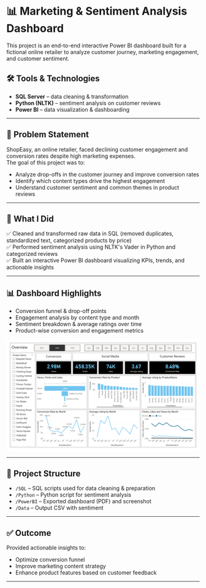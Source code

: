 # 📊 Marketing & Sentiment Analysis Dashboard

This project is an end-to-end interactive Power BI dashboard built for a fictional online retailer to analyze customer journey, marketing engagement, and customer sentiment.

## 🛠 Tools & Technologies
- **SQL Server** – data cleaning & transformation
- **Python (NLTK)** – sentiment analysis on customer reviews
- **Power BI** – data visualization & dashboarding

---

## 📌 **Problem Statement**
ShopEasy, an online retailer, faced declining customer engagement and conversion rates despite high marketing expenses.  
The goal of this project was to:
- Analyze drop-offs in the customer journey and improve conversion rates
- Identify which content types drive the highest engagement
- Understand customer sentiment and common themes in product reviews

---

## 🚀 **What I Did**
✅ Cleaned and transformed raw data in SQL (removed duplicates, standardized text, categorized products by price)  
✅ Performed sentiment analysis using NLTK's Vader in Python and categorized reviews  
✅ Built an interactive Power BI dashboard visualizing KPIs, trends, and actionable insights

---

## 📊 **Dashboard Highlights**
- Conversion funnel & drop-off points
- Engagement analysis by content type and month
- Sentiment breakdown & average ratings over time
- Product-wise conversion and engagement metrics

![Dashboard Screenshot](PowerBI/Dashboard_Screenshot.png)

---

## 📁 **Project Structure**
- `/SQL` – SQL scripts used for data cleaning & preparation
- `/Python` – Python script for sentiment analysis
- `/PowerBI` – Exported dashboard (PDF) and screenshot
- `/Data` – Output CSV with sentiment

---

## ✅ **Outcome**
Provided actionable insights to:
- Optimize conversion funnel
- Improve marketing content strategy
- Enhance product features based on customer feedback

---
